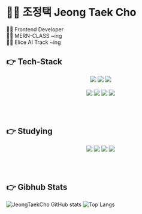 # 👦🏻 조정택 Jeong Taek Cho 

👩‍💻 Frontend Developer<br />
👩‍🎓 MERN-CLASS ~ing <br />
👩‍🎓 Elice AI Track ~ing

## 👉 Tech-Stack
<div align="center"><img src="https://img.shields.io/badge/HTML5-E34F26?style=flat-square&logo=HTML5&logoColor=white"/>
<img src="https://img.shields.io/badge/CSS3-1572B6?style=flat-square&logo=CSS3&logoColor=white"/>
<img src="https://img.shields.io/badge/JavaScript-F7DF1E?style=flat-square&logo=JavaScript&logoColor=white"/><br /><br />
<img src="https://img.shields.io/badge/React-61DAFB?style=flat-square&logo=react&logoColor=white"/>
<img src="https://img.shields.io/badge/Next.js-000000?style=flat-square&logo=Next.js&logoColor=white"/>
<img src="https://img.shields.io/badge/GraphQL-E10098?style=flat-square&logo=GraphQL&logoColor=white"/>
<img src="https://img.shields.io/badge/styled-components-DB7093?style=flat-square&logo=styled-components&logoColor=white"/></div>

<br /> <br/>

## 👉 Studying
<div align="center"><img src="https://img.shields.io/badge/Node.js-339933?style=flat-square&logo=Node.js&logoColor=white"/>
<img src="https://img.shields.io/badge/Express-000000?style=flat-square&logo=Express&logoColor=white"/>
<img src="https://img.shields.io/badge/Python-3776AB?style=flat-square&logo=Python&logoColor=white"/>
<img src="https://img.shields.io/badge/MongoDB-47A248?style=flat-square&logo=MongoDB&logoColor=white"/></div>

<br /> <br/>

## 👉 Gibhub Stats

  ![JeongTaekCho GitHub stats](https://github-readme-stats.vercel.app/api?username=JeongTaekCho&show_icons=true&theme=radical)
  ![Top Langs](https://github-readme-stats.vercel.app/api/top-langs/?username=JeongTaekCho&layout=compact&theme=radical)
